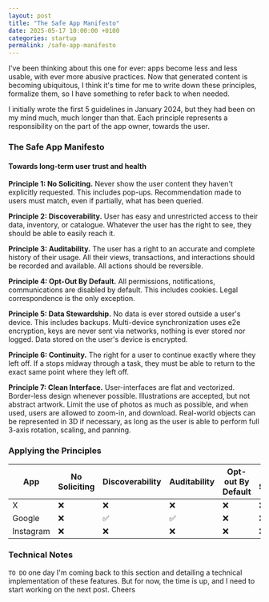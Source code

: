 ```yaml
---
layout: post
title: "The Safe App Manifesto"
date: 2025-05-17 10:00:00 +0100
categories: startup
permalink: /safe-app-manifesto
---
```


I've been thinking about this one for ever: apps become less and less usable, with ever more abusive practices.
Now that generated content is becoming ubiquitous, I think it's time for me to write down these principles, formalize them, so I have something to refer back to when needed.

I initially wrote the first 5 guidelines in January 2024, but they had been on my mind much, much longer than that. Each principle represents a responsibility on the part of the app owner, towards the user.

### The Safe App Manifesto

#### Towards long-term user trust and health

**Principle 1: No Soliciting.** Never show the user content they haven't explicitly requested. This includes pop-ups. Recommendation made to users must match, even if partially, what has been queried. 

**Principle 2: Discoverability.** User has easy and unrestricted access to their data, inventory, or catalogue. Whatever the user has the right to see, they should be able to easily reach it.

**Principle 3: Auditability.** The user has a right to an accurate and complete history of their usage. All their views, transactions, and interactions should be recorded and available. All actions should be reversible.

**Principle 4: Opt-Out By Default.** All permissions, notifications, communications are disabled by default. This includes cookies. Legal correspondence is the only exception.

**Principle 5: Data Stewardship.** No data is ever stored outside a user's device. This includes backups. Multi-device synchronization uses e2e encryption, keys are never sent via networks, nothing is ever stored nor logged. Data stored on the user's device is encrypted.

**Principle 6: Continuity.** The right for a user to continue exactly where they left off. If a stops midway through a task, they must be able to return to the exact same point where they left off. 

**Principle 7: Clean Interface.** User-interfaces are flat and vectorized. Border-less design whenever possible. Illustrations are accepted, but not abstract artwork. Limit the use of photos as much as possible, and when used, users are allowed to zoom-in, and download. Real-world objects can be represented in 3D if necessary, as long as the user is able to perform full 3-axis rotation, scaling, and panning.

### Applying the Principles

| App | No Soliciting | Discoverability | Auditability | Opt-out By Default | Data Stewardship | Continuity | Clean Interface | Score |
|-----------|----|----|----|----|----|----|----|-----|
| X         | ❌ | ❌ | ❌ | ❌ | ❌ | ❌ | ❌ | 0/7 |
| Google    | ❌ | ✅ | ✅ | ❌ | ❌ | ✅ | ✅ | 4/7 |
| Instagram | ❌ | ❌ | ❌ | ❌ | ❌ | ❌ | ✅ | 1/7 |


### Technical Notes

`TO DO` one day I'm coming back to this section and detailing a technical implementation of these features. But for now, the time is up, and I need to start working on the next post. Cheers